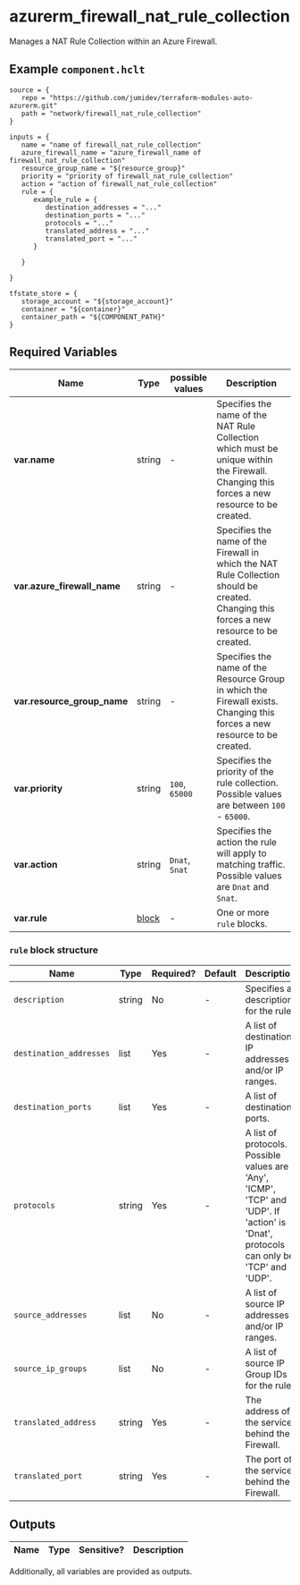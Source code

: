 # azurerm_firewall_nat_rule_collection

Manages a NAT Rule Collection within an Azure Firewall.

## Example `component.hclt`

```hcl
source = {
   repo = "https://github.com/jumidev/terraform-modules-auto-azurerm.git" 
   path = "network/firewall_nat_rule_collection" 
}

inputs = {
   name = "name of firewall_nat_rule_collection" 
   azure_firewall_name = "azure_firewall_name of firewall_nat_rule_collection" 
   resource_group_name = "${resource_group}" 
   priority = "priority of firewall_nat_rule_collection" 
   action = "action of firewall_nat_rule_collection" 
   rule = {
      example_rule = {
         destination_addresses = "..."   
         destination_ports = "..."   
         protocols = "..."   
         translated_address = "..."   
         translated_port = "..."   
      }
  
   }
 
}

tfstate_store = {
   storage_account = "${storage_account}" 
   container = "${container}" 
   container_path = "${COMPONENT_PATH}" 
}

```

## Required Variables

| Name | Type |  possible values |  Description |
| ---- | --------- |  ----------- | ----------- |
| **var.name** | string |  -  |  Specifies the name of the NAT Rule Collection which must be unique within the Firewall. Changing this forces a new resource to be created. | 
| **var.azure_firewall_name** | string |  -  |  Specifies the name of the Firewall in which the NAT Rule Collection should be created. Changing this forces a new resource to be created. | 
| **var.resource_group_name** | string |  -  |  Specifies the name of the Resource Group in which the Firewall exists. Changing this forces a new resource to be created. | 
| **var.priority** | string |  `100`, `65000`  |  Specifies the priority of the rule collection. Possible values are between `100` - `65000`. | 
| **var.action** | string |  `Dnat`, `Snat`  |  Specifies the action the rule will apply to matching traffic. Possible values are `Dnat` and `Snat`. | 
| **var.rule** | [block](#rule-block-structure) |  -  |  One or more `rule` blocks. | 

### `rule` block structure

| Name | Type | Required? | Default | Description |
| ---- | ---- | --------- | ------- | ----------- |
| `description` | string | No | - | Specifies a description for the rule. |
| `destination_addresses` | list | Yes | - | A list of destination IP addresses and/or IP ranges. |
| `destination_ports` | list | Yes | - | A list of destination ports. |
| `protocols` | string | Yes | - | A list of protocols. Possible values are 'Any', 'ICMP', 'TCP' and 'UDP'. If 'action' is 'Dnat', protocols can only be 'TCP' and 'UDP'. |
| `source_addresses` | list | No | - | A list of source IP addresses and/or IP ranges. |
| `source_ip_groups` | list | No | - | A list of source IP Group IDs for the rule. |
| `translated_address` | string | Yes | - | The address of the service behind the Firewall. |
| `translated_port` | string | Yes | - | The port of the service behind the Firewall. |



## Outputs

| Name | Type | Sensitive? | Description |
| ---- | ---- | --------- | --------- |

Additionally, all variables are provided as outputs.

